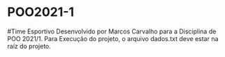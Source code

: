 # POO2021-1
#Time Esportivo
Desenvolvido por Marcos Carvalho para a Disciplina de POO 2021/1.
Para Execução do projeto, o arquivo dados.txt deve estar na raíz do projeto.
